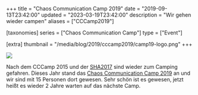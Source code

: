 +++
title = "Chaos Communication Camp 2019"
date = "2019-09-13T23:42:00"
updated = "2023-03-19T23:42:00"
description = "Wir gehen wieder campen"
aliases = ["CCCamp2019"]

[taxonomies]
series =  ["Chaos Communication Camp"]
type = ["Event"]

[extra]
thumbnail = "/media/blog/2019/cccamp2019/camp19-logo.png"
+++

![](/media/blog/2019/cccamp2019/DSC_0705.jpg)

Nach dem CCCamp 2015 und der [SHA2017](https://www.sha2017.org) sind wieder zum Camping gefahren. Dieses Jahr stand
das [Chaos Communication Camp 2019](https://events.ccc.de/camp/2019/) an und wir sind mit 15 Personen dort
gewesen. Sehr schön ist es gewesen, jetzt heißt es wieder 2 Jahre warten auf das nächste Camp.

[//]: # (TODO: Add and link to image gallery)
